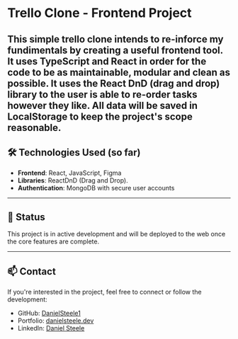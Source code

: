 # Trello Clone - Frontend Project

This simple trello clone intends to re-inforce my fundimentals by creating a useful frontend tool. It uses TypeScript and React in order for the code to be as maintainable, modular and clean as possible.
It uses the React DnD (drag and drop) library to the user is able to re-order tasks however they like. All data will be saved in LocalStorage to keep the project's scope reasonable. 
---

## 🛠 Technologies Used (so far)

- **Frontend**: React, JavaScript, Figma
- **Libraries**: ReactDnD (Drag and Drop).
- **Authentication**: MongoDB with secure user accounts

---

## 📌 Status

This project is in active development and will be deployed to the web once the core features are complete.

---

## 📫 Contact

If you're interested in the project, feel free to connect or follow the development:

- GitHub: [DanielSteele1](https://github.com/DanielSteele1)
- Portfolio: [danielsteele.dev](https://danielsteele.dev)
- LinkedIn: [Daniel Steele](https://www.linkedin.com/in/daniel-steele1)

